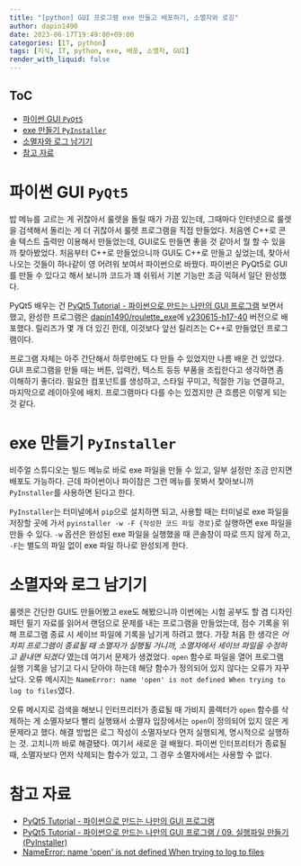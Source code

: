 ```yaml
---
title: "[python] GUI 프로그램 exe 만들고 배포하기, 소멸자와 로깅"
author: dapin1490
date: 2023-06-17T19:49:00+09:00
categories: [IT, python]
tags: [지식, IT, python, exe, 배포, 소멸자, GUI]
render_with_liquid: false
---
```


<style>
  figure { text-align: center; }
</style>

## ToC
- [파이썬 GUI `PyQt5`](#파이썬-gui-pyqt5)
- [exe 만들기 `PyInstaller`](#exe-만들기-pyinstaller)
- [소멸자와 로그 남기기](#소멸자와-로그-남기기)
- [참고 자료](#참고-자료)

# 파이썬 GUI `PyQt5`
밥 메뉴를 고르는 게 귀찮아서 룰렛을 돌릴 때가 가끔 있는데, 그때마다 인터넷으로 룰렛을 검색해서 돌리는 게 더 귀찮아서 룰렛 프로그램을 직접 만들었다. 처음엔 C++로 콘솔 텍스트 출력만 이용해서 만들었는데, GUI로도 만들면 좋을 것 같아서 뭘 할 수 있을까 찾아봤었다. 처음부터 C++로 만들었으니까 GUI도 C++로 만들고 싶었는데, 찾아서 나오는 것들이 하나같이 영 어려워 보여서 파이썬으로 바꿨다. 파이썬은 PyQt5로 GUI를 만들 수 있다고 해서 보니까 코드가 꽤 쉬워서 기본 기능만 조금 익혀서 일단 완성했다.

PyQt5 배우는 건 [PyQt5 Tutorial - 파이썬으로 만드는 나만의 GUI 프로그램](https://wikidocs.net/book/2165) 보면서 했고, 완성한 프로그램은 [dapin1490/roulette_exe](https://github.com/dapin1490/roulette_exe)에 [v230615-h17-40](https://github.com/dapin1490/roulette_exe/releases/tag/v230615-h17-40) 버전으로 배포했다. 릴리즈가 몇 개 더 있긴 한데, 이것보다 앞선 릴리즈는 C++로 만들었던 프로그램이다.

프로그램 자체는 아주 간단해서 하루만에도 다 만들 수 있었지만 나름 배운 건 있었다. GUI 프로그램을 만들 때는 버튼, 입력칸, 텍스트 등등 부품을 조립한다고 생각하면 좀 이해하기 좋더라. 필요한 컴포넌트를 생성하고, 스타일 꾸미고, 적절한 기능 연결하고, 마지막으로 레이아웃에 배치. 프로그램마다 다를 수는 있겠지만 큰 흐름은 이렇게 되는 것 같다.

# exe 만들기 `PyInstaller`
비주얼 스튜디오는 빌드 메뉴로 바로 exe 파일을 만들 수 있고, 일부 설정만 조금 만지면 배포도 가능하다. 근데 파이썬이나 파이참은 그런 메뉴를 못봐서 찾아보니까 `PyInstaller`를 사용하면 된다고 한다.

`PyInstaller`는 터미널에서 `pip`으로 설치하면 되고, 사용할 때는 터미널로 exe 파일을 저장할 곳에 가서 `pyinstaller -w -F {작성한 코드 파일 경로}`로 실행하면 exe 파일을 만들 수 있다. `-w` 옵션은 완성된 exe 파일을 실행했을 때 콘솔창이 따로 뜨지 않게 하고, `-F`는 별도의 파일 없이 exe 파일 하나로 완성되게 한다.

# 소멸자와 로그 남기기
룰렛은 간단한 GUI도 만들어봤고 exe도 해봤으니까 이번에는 시험 공부도 할 겸 디자인 패턴 필기 자료를 읽어서 랜덤으로 문제를 내는 프로그램을 만들었는데, 점수 기록을 위해 프로그램 종료 시 세이브 파일에 기록을 남기게 하려고 했다. 가장 처음 한 생각은 *어차피 프로그램이 종료될 때 소멸자가 실행될 거니까, 소멸자에서 세이브 파일을 수정하고 끝내면 되겠다* 였는데 여기서 문제가 생겼었다. `open` 함수로 파일을 열어 프로그램 실행 기록을 남기고 다시 닫아야 하는데 해당 함수가 정의되어 있지 않다는 오류가 자꾸 났다. 오류 메시지는 `NameError: name 'open' is not defined When trying to log to files`였다.

오류 메시지로 검색을 해보니 인터프리터가 종료될 때 가비지 콜렉터가 `open` 함수를 삭제하는 게 소멸자보다 빨리 실행돼서 소멸자 입장에서는 `open`이 정의되어 있지 않은 게 문제라고 했다. 해결 방법은 로그 작성이 소멸자보다 먼저 실행되게, 명시적으로 실행하는 것. 고치니까 바로 해결됐다. 여기서 새로운 걸 배웠다. 파이썬 인터프리터가 종료될 때, 소멸자보다 먼저 삭제되는 함수가 있고, 그 경우 소멸자에서는 사용할 수 없다.

# 참고 자료
* [PyQt5 Tutorial - 파이썬으로 만드는 나만의 GUI 프로그램](https://wikidocs.net/book/2165)
* [PyQt5 Tutorial - 파이썬으로 만드는 나만의 GUI 프로그램 / 09. 실행파일 만들기 (PyInstaller)](https://wikidocs.net/21952)
* [NameError: name 'open' is not defined When trying to log to files](https://stackoverflow.com/questions/64679139/nameerror-name-open-is-not-defined-when-trying-to-log-to-files)

